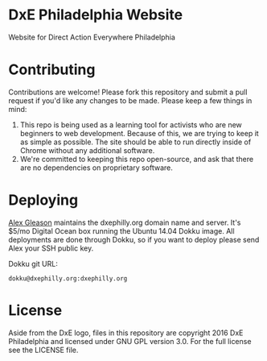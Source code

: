 # DxE Philadelphia Website
Website for Direct Action Everywhere Philadelphia

# Contributing
Contributions are welcome! Please fork this repository and submit a pull request if you'd like any changes to be made. Please keep a few things in mind:

1. This repo is being used as a learning tool for activists who are new beginners to web development. Because of this, we are trying to keep it as simple as possible. The site should be able to run directly inside of Chrome without any additional software.
2. We're committed to keeping this repo open-source, and ask that there are no dependencies on proprietary software.

# Deploying
[Alex Gleason](https://github.com/alexgleason/) maintains the dxephilly.org domain name and server. It's $5/mo Digital Ocean box running the Ubuntu 14.04 Dokku image. All deployments are done through Dokku, so if you want to deploy please send Alex your SSH public key.

Dokku git URL:

    dokku@dxephilly.org:dxephilly.org

# License
Aside from the DxE logo, files in this repository are copyright 2016 DxE Philadelphia and licensed under GNU GPL version 3.0. For the full license see the LICENSE file.
